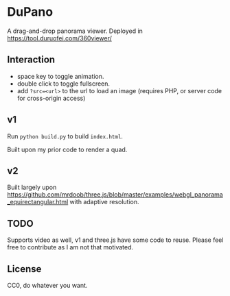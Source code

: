 # DuPano

A drag-and-drop panorama viewer.
Deployed in <https://tool.duruofei.com/360viewer/>

## Interaction

* space key to toggle animation.
* double click to toggle fullscreen.
* add `?src=<url>` to the url to load an image (requires PHP, or server code for cross-origin access)

## v1

Run `python build.py` to build `index.html`.

Built upon my prior code to render a quad.

## v2

Built largely upon <https://github.com/mrdoob/three.js/blob/master/examples/webgl_panorama_equirectangular.html> with adaptive resolution.

## TODO

Supports video as well, v1 and three.js have some code to reuse. Please feel free to contribute as I am not that motivated.

## License

CC0, do whatever you want.
